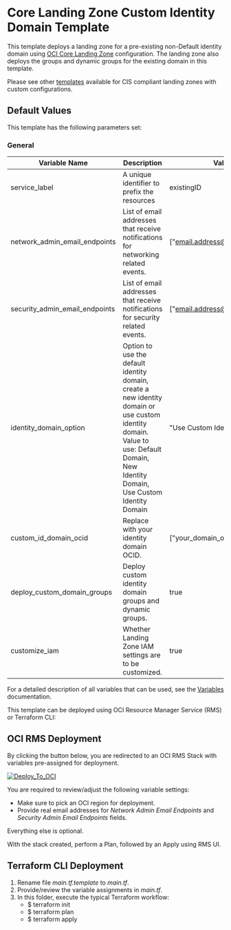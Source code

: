 # Core Landing Zone Custom Identity Domain Template

This template deploys a landing zone for a pre-existing non-Default identity domain using [OCI Core Landing Zone](../../) configuration. The landing zone also deploys the groups and dynamic groups for the existing domain in this template.

Please see other [templates](../../templates/) available for CIS compliant landing zones with custom configurations.


## Default Values

This template has the following parameters set: 

### General

| Variable Name | Description | Value |
|---------------|-------------|-------|
| service\_label | A unique identifier to prefix the resources | existingID |
| network\_admin\_email\_endpoints | List of email addresses that receive notifications for networking related events. | ["email.address@example.com"] |
| security\_admin\_email\_endpoints | List of email addresses that receive notifications for security related events. | ["email.address@example.com"] |
| identity\_domain\_option | Option to use the default identity domain, create a new identity domain or use custom identity domain. Value to use: Default Domain, New Identity Domain, Use Custom Identity Domain | "Use Custom Identity Domain" |
| custom\_id\_domain\_ocid | Replace with your identity domain OCID. | ["your\_domain\_ocid"] |
| deploy\_custom\_domain\_groups | Deploy custom identity domain groups and dynamic groups. | true |
| customize\_iam | Whether Landing Zone IAM settings are to be customized. | true |


For a detailed description of all variables that can be used, see the [Variables](../../VARIABLES.md) documentation.

This template can be deployed using OCI Resource Manager Service (RMS) or Terraform CLI:

## OCI RMS Deployment

By clicking the button below, you are redirected to an OCI RMS Stack with variables pre-assigned for deployment. 

[![Deploy_To_OCI](../../images/DeployToOCI.svg)](https://cloud.oracle.com/resourcemanager/stacks/create?zipUrl=https://github.com/oci-landing-zones/terraform-oci-core-landingzone/archive/refs/heads/main.zip&zipUrlVariables={"service_label":"existingID","network_admin_email_endpoints":["email.address@example.com"],"security_admin_email_endpoints":["email.address@example.com"],"identity_domain_option":"Use%20Custom%20Identity%20Domain","custom_id_domain_ocid":["your_domain_ocid"],"deploy_custom_domain_groups":true,"customize_iam":true})

You are required to review/adjust the following variable settings:
 - Make sure to pick an OCI region for deployment.
 - Provide real email addresses for *Network Admin Email Endpoints* and *Security Admin Email Endpoints* fields.

Everything else is optional.    

With the stack created, perform a Plan, followed by an Apply using RMS UI.

## Terraform CLI Deployment

1. Rename file *main.tf.template* to *main.tf*. 
2. Provide/review the variable assignments in *main.tf*.
3. In this folder, execute the typical Terraform workflow:
    - $ terraform init
    - $ terraform plan
    - $ terraform apply


